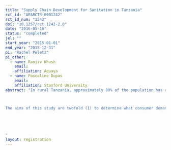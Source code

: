 ```yaml
---
title: "Supply Chain Development for Sanitation in Tanzania"
rct_id: "AEARCTR-0001242"
rct_id_num: "1242"
doi: "10.1257/rct.1242-2.0"
date: "2016-05-16"
status: "completed"
jel: ""
start_year: "2015-01-01"
end_year: "2015-12-31"
pi: "Rachel Peletz"
pi_other:
  - name: Ranjiv Khush
    email: 
    affiliation: Aquaya
  - name: Pascaline Dupas
    email: 
    affiliation: Stanford University
abstract: "In rural Tanzania, approximately 80% of the population has access to some sort of basic latrine, though the majority of these latrines do not meet the UNICEF-WHO Joint Monitoring Programme (JMP) definitions of improved.  The low quality of most rural sanitation facilities contributes to poor public health and, thereby, hinders economic growth.  To address these concerns, the Government of Tanzania launched the National Sanitation Campaign to increase the proportion of rural households with improved sanitation. Latrine slabs (SanPlats) were designed at relatively low-cost and introduced to provide a smooth, easily cleaned, and safe opening for pit latrines. Several sanitation campaigns have promoted demand for SanPlats; however, efficient systems for supplying SanPlats currently do not exist in Tanzania.  

The aims of this study are twofold (1) to determine what consumer demand is for latrine slabs at various price points and whether demand at a given price point increases through community exposure and/or sensitization campaigns and (2) to assess potential involvement of private business operators in the improved sanitation supply chain for increasing the availability of latrine slabs to rural Tanzanian households.


"
layout: registration
---
```


